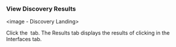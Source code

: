### View Discovery Results

<image - Discovery Landing>

Click the <Image> tab. The Results tab displays the results of clicking <Submit Discovery Request button image> in the Interfaces tab. 

<Results image>


